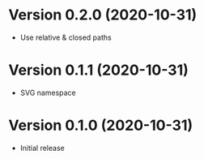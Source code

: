 Version 0.2.0 (2020-10-31)
==========================

- Use relative & closed paths


Version 0.1.1 (2020-10-31)
==========================

- SVG namespace


Version 0.1.0 (2020-10-31)
==========================

- Initial release